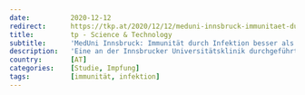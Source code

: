 ```yaml
---
date:          2020-12-12
redirect:      https://tkp.at/2020/12/12/meduni-innsbruck-immunitaet-durch-infektion-besser-als-impfung/
title:         tp - Science & Technology
subtitle:      'MedUni Innsbruck: Immunität durch Infektion besser als Impfung'
description:   'Eine an der Innsbrucker Universitätsklinik durchgeführte Studie kommt zum Schluss, dass durch eine SARS-Cov-2 Infektion eine stabile Langzeitimmunität entsteht. Vor einer Impfung sollte der Immunitätsstatus festgestellt werden, denn Infektion führt zu stärkerer Immunität als Impfung. Es besteht kein Grund zur Sorge vor einer abermaligen Coronavirus-Infektion, Mutationen oder einer Übertragung durch Immune, erklärte Studienleiter Florian Deisenhammer …'
country:       [AT]
categories:    [Studie, Impfung]
tags:          [immunität, infektion]
---
```

